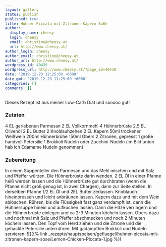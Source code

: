 ```yaml
---
layout: gallery
status: publish
published: true
title: Hühner-Piccata mit Zitronen-Kapern Soße
author:
  display_name: cheesy
  login: cheesy
  email: christine@cheesy.at
  url: http://www.cheesy.at/
author_login: cheesy
author_email: christine@cheesy.at
author_url: http://www.cheesy.at/
wordpress_id: 40430
wordpress_url: http://www.cheesy.at/?page_id=40430
date: '2019-12-23 12:25:09 +0000'
date_gmt: '2019-12-23 11:25:09 +0000'
categories: []
comments: []
---
```

Dieses Rezept ist aus meiner Low-Carb Diät und sooooo gut!
### Zutaten
4 EL geriebenen Parmesan
2 EL Vollkornmehl
4 Hühnerbrüste
2.5 EL Olivenöl
2 EL Butter
2 Knoblauhzehen
2 EL Kapern
50ml trockener Weißwein
200ml Hühnerbrühe
150ml Obers
2 Zitronen, gepresst
1 große handvoll Petersilie
1 Brokkoli
Nudeln oder Zucchini-Nudeln (im Bild unten hab ich Edamame Nudeln genommen)
### Zubereitung
In einem Suppenteller den Parmesan und das Mehl mischen und mit Salz und Pfeffer würzen. Die Hühnerbrüste darin wenden.
2 EL Öl in einer Pfanne heiß werden lassen und die Hühnerbrüste gut durchbraten (wenn die Pfanne nicht groß genug ist, in zwei Chargen), dann zur Seite stellen.
In derselben Pfanne 1/2 EL Öl und 2EL Butter zerlassen. Knoblauch hineinpressen und leicht anbräunen lassen. Kapern dazu und mit dem Wein ablöschen. Rühren, bis die Flüssigkeit fast ganz verdampft ist, dann die Hühnersuppe hinein und aufkochen lassen. Dann die Hitze verringern und die Hühnerbrüste einlegen und ca 2-3 Minuten köcheln lassen.
Obers dazu und nochmal mit Salz und Pfeffer abschmecken und noch 2 Minuten köcheln lassen. Den Topf vom Herd ziehen und die Zitrone und die gehackte Petersilie unterrühren.
Mit gadämpften Brokkoli und Nudeln servieren.
![]({% link _rezepte/hauptspeisen/gefluegel/huhner-piccata-mit-zitronen-kapern-sose/Lemon-Chicken-Piccata-1.jpg %})
